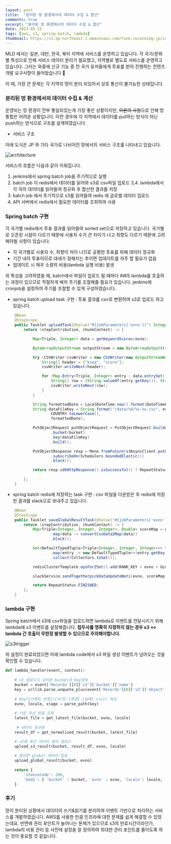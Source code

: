 ```yaml
---
layout: post
title:  "분리된 망 환경에서의 데이터 수집 & 합산"
comments: true 
excerpt: "분리된 망 환경에서의 데이터 수집 & 합산"
date: 2023-05-15
tags: [aws, s3, spring-batch, lambda] 
thumbnail: https://s3.ap-northeast-1.amazonaws.com/tane.coconeimg.jp/img/architecture.png 
---
```


MLD 에서는 일본, 대만, 한국, 북미 지역에 서비스를 운영하고 있습니다. 각 국가/문화 별 특성으로 인해 서비스 데이터 분리가 필요했고, 지역별로 별도로 서비스를 운영하고 있습니다. 그러는 와중에 신규 기능 중 전 국가 유저들에게 투표를 받아 진행하는 컨텐츠 개발 요구사항이 들어왔습니다 :grimacing:

이 때, 가장 큰 문제는 각 지역의 망이 분리 되있어서 상호 통신이 불가능한 상태입니다.

### 분리된 망 환경에서의 데이터 수집 & 계산

운영되는 망 환경이 전부 통일되있는게 가장 좋은 상황이지만, ~~어른의 사정~~으로 인해 망 통합은 어려운 상황입니다.
이런 경우에 각 지역에서 데이터를 pull하는 방식이 아닌 push하는 방식으로 구조를 설계하였습니다.

- 서비스 구조

아래 도식은 JP 와 기타 국가로 나뉘어진 망에서의 서비스 구조를 나타내고 있습니다.

![architecture](https://s3.ap-northeast-1.amazonaws.com/tane.coconeimg.jp/img/architecture.png)

서비스의 흐름은 다음과 같이 이뤄집니다.

1. jenkins에서 spring batch job을 주기적으로 실행
2. batch job 이 redis에서 데이터를 읽어와 s3로 csv파일 업로드
3,4. lambda에서 각 국의 데이터를 읽어들여 정규화 후 합산한 결과를 저장
5. batch job 에서 주기적으로 s3를 읽어들여 redis 에 글로벌 데이터 업로드
6. API 서버에서 redis에서 필요한 데이터를 조회하여 사용

### Spring batch 구현

각 국가별 redis에서 투표 결과를 읽어들여 sorted set으로 저장하고 있습니다. 국가별로 오픈된 시점이 다르기 때문에 사용자 수가 큰 차이가 나고 취향도 다르기 때문에  고려해야될 사항이 있습니다.

- 각 국가별로 사용자 수, 취향이 차이 나므로 공평한 투표를 위해 데이터 정규화
- 기간 내의 투표이므로 대세가 정해지는 추이면 업데이트를 자주 할 필요가 없음
- 업데이트 시 매우 소량의 비용(lambda 실행 비용) 발생

 위 특성을 고려하였을 때, batch에서 파일이 업로드 될 때마다 AWS lambda를 호출하는 과정이 있으므로 적절하게 배치 주기를 조절해줄 필요가 있습니다. jenkins에 cronjob을 설정하여 주기를 조절할 수 있게 구성하였습니다.

- spring batch upload task 구현 : 투표 결과를 csv로 변환하여 s3로 업로드 하고 있습니다.

```java
    @Bean
    @StepScope
    public Tasklet uploadTask(@Value("#{jobParameters['evno']}") Integer evno) {
        return (stepContribution, chunkContext) -> {

            Map<Triple, Integer> data = getKeywordScores(evno);

            ByteArrayOutputStream outputStream = new ByteArrayOutputStream();

            try (CSVWriter csvWriter = new CSVWriter(new OutputStreamWriter(outputStream))) {
                String[] header = {"kseq", "score"};
                csvWriter.writeNext(header);

                for (Map.Entry<Triple, Integer> entry : data.entrySet()) {
                    String[] row = {String.valueOf(entry.getKey()), String.valueOf(entry.getValue())};
                    csvWriter.writeNext(row);
                }
            }

            String formattedDate = LocalDateTime.now().format(DateTimeFormatter.ofPattern("yyyyMMddHHmm"));
            String dataFileKey = String.format("/data/%d/%s-%s.csv", evno,
                    COUNTRY.toLowerCase(),
                    formattedDate);

            PutObjectRequest putObjectRequest = PutObjectRequest.builder()
                    .bucket(bucket)
                    .key(dataFileKey)
                    .build();

            PutObjectResponse resp = Mono.fromFuture(s3AsyncClient.putObject(putObjectRequest, AsyncRequestBody.fromBytes(outputStream.toByteArray())))
                    .subscribeOn(Schedulers.boundedElastic())
                    .block();

            return resp.sdkHttpResponse().isSuccessful() ? RepeatStatus.FINISHED : RepeatStatus.CONTINUABLE;

        };
    }
```

- spring batch redis에 저장하는 task 구현 : csv 파일을 다운받은 후 redis에 저장한 결과를 slack으로 보내주고 있습니다.

```java
    @Bean
    @StepScope
    public Tasklet saveGlobalResultTask(@Value("#{jobParameters['evno']}") Integer evno) {
        return (stepContribution, chunkContext) -> {
            Map<Triple<Integer, Integer, Integer>, Double> scoreMap = getFileContent(bucket, "togetherpick/result/" + evno + "/result-global.csv")
                    .map(data -> convertCsvData2Map(data))
                    .block();

            Set<DefaultTypedTuple<Triple<Integer, Integer, Integer>>> tuples = scoreMap.entrySet().stream()
                    .map(entry -> new DefaultTypedTuple<>(entry.getKey(), entry.getValue()))
                    .collect(Collectors.toSet());

            redisClusterTemplate.opsForZSet().add(RANK_KEY + evno + GLOBAL_KEY, tuples);

            slackService.sendTogetherpickDataUpdateNoti(evno, scoreMap);

            return RepeatStatus.FINISHED;
        };
    }
```

### lambda 구현

Spring batch에서 s3에 csv파일을 업로드하면 lambda로 이벤트를 전달시키기 위해 lambda에 s3 이벤트를 설정해줍니다.
**접두사를 명확히 지정하지 않는 경우 s3 <-> lambda 간 호출이 무한정 발생할 수 있으므로 주의해야합니다.**


![s3trigger](https://s3.ap-northeast-1.amazonaws.com/tane.coconeimg.jp/img/s3-trigger.png)

위 설정이 완료되었으면 아래 lambda code에서 s3 파일 생성 이벤트가 넘어오는 것을 확인할 수 있습니다.

```python
def lambda_handler(event, context):
    
    # s3 업로드시 넘어온 bucket과 key정보
    bucket = event['Records'][0]['s3']['bucket']['name']
    key = urllib.parse.unquote_plus(event['Records'][0]['s3']['object']['key'], encoding='utf-8')
    
    # key({이벤트 번호}/{국가}-{환경}-{날짜}.csv}) 파싱
    evno, locale, stage = parse_path(key)
    
    # 가장 최신 파일 조회
    latest_file = get_latest_file(bucket, evno, locale)
    
     # 데이터 정규화
    result_df = get_normalized_result(bucket, latest_file)

    # s3에 최신 데이터 결과 업로드
    upload_s3_result(bucket, result_df, evno, locale)
    
    # 합산한 global 데이터 업로
    upload_global_result(bucket, evno)
    
    return {
        'statusCode': 200,
        'body': { 'bucket' : bucket, 'evno' : evno, 'locale': locale, 'stage' : stage}
    }
```

### 후기

망이 분리된 상황에서 데이터의 쓰기&읽기를 분리하여 이벤트 기반으로 처리하는 서비스를 개발하였습니다. AWS를 사용한 만큼 인프라에 대한 문제를 쉽게 해결할 수 있었는데요. 반면에 관리 포인트가 늘어나는 문제가 있으므로 s3의 만료시간이라던가, lambda의 비용 관리 등 사전에 설정을 잘 정의하여 최대한 관리 포인트를 줄이도록 하는 것이 중요할 것 같습니다. 
